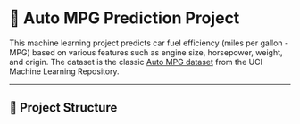 # 🚗 Auto MPG Prediction Project

This machine learning project predicts car fuel efficiency (miles per gallon - MPG) based on various features such as engine size, horsepower, weight, and origin. The dataset is the classic [Auto MPG dataset](https://archive.ics.uci.edu/ml/datasets/auto+mpg) from the UCI Machine Learning Repository.

---

## 📂 Project Structure

